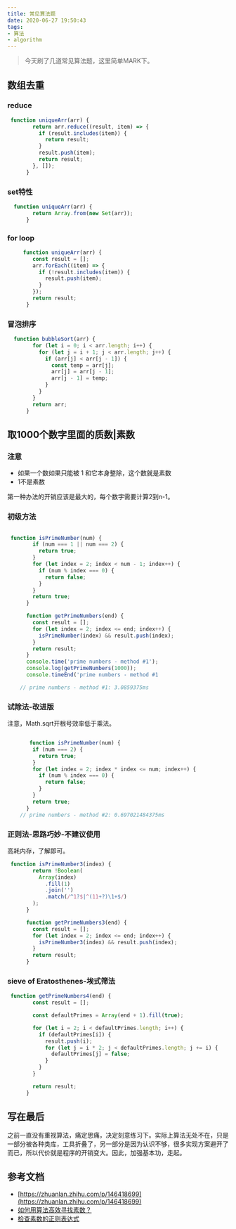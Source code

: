 ```yaml
---
title: 常见算法题
date: 2020-06-27 19:50:43
tags:
- 算法
- algorithm
---
```


> 今天刷了几道常见算法题，这里简单MARK下。

## 数组去重

### reduce

```js
 function uniqueArr(arr) {
        return arr.reduce((result, item) => {
          if (result.includes(item)) {
            return result;
          }
          result.push(item);
          return result;
        }, []);
      } 
```

### set特性

```js
  function uniqueArr(arr) {
        return Array.from(new Set(arr));
      }
```

### for loop

```js
     function uniqueArr(arr) {
        const result = [];
        arr.forEach((item) => {
          if (!result.includes(item)) {
            result.push(item);
          }
        });
        return result;
      }
```

### 冒泡排序

```js
  function bubbleSort(arr) {
        for (let i = 0; i < arr.length; i++) {
          for (let j = i + 1; j < arr.length; j++) {
            if (arr[j] < arr[j - 1]) {
              const temp = arr[j];
              arr[j] = arr[j - 1];
              arr[j - 1] = temp;
            }
          }
        }
        return arr;
      }
```


## 取1000个数字里面的质数|素数

### 注意
- 如果一个数如果只能被 1 和它本身整除，这个数就是素数
- 1不是素数

第一种办法的开销应该是最大的，每个数字需要计算2到n-1。

### 初级方法

```js

 function isPrimeNumber(num) {
        if (num === 1 || num === 2) {
          return true;
        }
        for (let index = 2; index < num - 1; index++) {
          if (num % index === 0) {
            return false;
          }
        }
        return true;
      }

      function getPrimeNumbers(end) {
        const result = [];
        for (let index = 2; index <= end; index++) {
          isPrimeNumber(index) && result.push(index);
        }
        return result;
      }
      console.time('prime numbers - method #1');
      console.log(getPrimeNumbers(1000));
      console.timeEnd('prime numbers - method #1

	// prime numbers - method #1: 3.0859375ms

```

### 试除法-改进版

注意，Math.sqrt开根号效率低于乘法。

```js

       function isPrimeNumber(num) {
        if (num === 2) {
          return true;
        }
        for (let index = 2; index * index <= num; index++) {
          if (num % index === 0) {
            return false;
          }
        }
        return true;
      }	
	// prime numbers - method #2: 0.697021484375ms
```


### 正则法-思路巧妙-不建议使用

高耗内存，了解即可。

```js
 function isPrimeNumber3(index) {
        return !Boolean(
          Array(index)
            .fill(1)
            .join('')
            .match(/^1?$|^(11+?)\1+$/)
        );
      }

      function getPrimeNumbers3(end) {
        const result = [];
        for (let index = 2; index <= end; index++) {
          isPrimeNumber3(index) && result.push(index);
        }
        return result;
      }
```


### sieve of Eratosthenes-埃式筛法

```js
 function getPrimeNumbers4(end) {
        const result = [];

        const defaultPrimes = Array(end + 1).fill(true);

        for (let i = 2; i < defaultPrimes.length; i++) {
          if (defaultPrimes[i]) {
            result.push(i);
            for (let j = i * 2; j < defaultPrimes.length; j += i) {
              defaultPrimes[j] = false;
            }
          }
        }

        return result;
      }

```

## 写在最后
之前一直没有重视算法，痛定思痛，决定刻意练习下。实际上算法无处不在，只是一部分被各种类库，工具折叠了，另一部分是因为认识不够，很多实现方案避开了而已，所以代价就是程序的开销变大。因此，加强基本功，走起。


## 参考文档
- [https://zhuanlan.zhihu.com/p/146418699](https://zhuanlan.zhihu.com/p/146418699)
- [如何用算法高效寻找素数？](https://cloud.tencent.com/developer/article/1519914)
- [检查素数的正则表达式](https://coolshell.cn/articles/2704.html)
